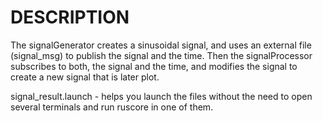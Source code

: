 # DESCRIPTION

The signalGenerator creates a sinusoidal signal, and uses an external file (signal_msg) to publish the signal and the 
time. Then the signalProcessor subscribes to both, the signal and the time, and modifies the signal to create a new 
signal that is later plot.

signal_result.launch - helps you launch the files without the need to open several terminals and run ruscore in one 
of them.
